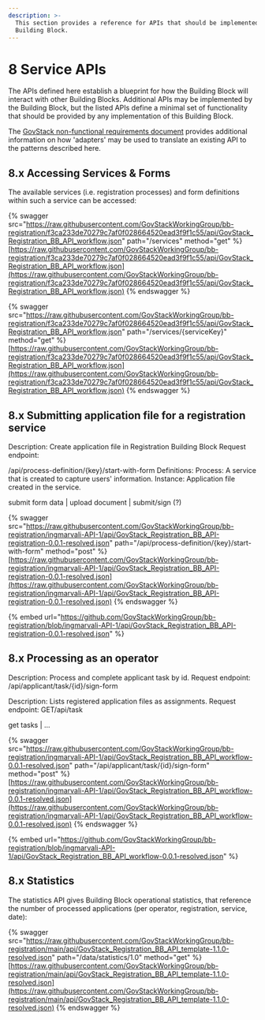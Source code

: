```yaml
---
description: >-
  This section provides a reference for APIs that should be implemented by this
  Building Block.
---
```


# 8 Service APIs

The APIs defined here establish a blueprint for how the Building Block will interact with other Building Blocks. Additional APIs may be implemented by the Building Block, but the listed APIs define a minimal set of functionality that should be provided by any implementation of this Building Block.&#x20;

The [GovStack non-functional requirements document](https://govstack.gitbook.io/specification/architecture-and-nonfunctional-requirements/6-onboarding) provides additional information on how 'adapters' may be used to translate an existing API to the patterns described here.

## 8.x Accessing Services & Forms

The available services (i.e. registration processes) and form definitions within such a service can be accessed:

{% swagger src="https://raw.githubusercontent.com/GovStackWorkingGroup/bb-registration/f3ca233de70279c7af0f028664520ead3f9f1c55/api/GovStack_Registration_BB_API_workflow.json" path="/services" method="get" %}
[https://raw.githubusercontent.com/GovStackWorkingGroup/bb-registration/f3ca233de70279c7af0f028664520ead3f9f1c55/api/GovStack_Registration_BB_API_workflow.json](https://raw.githubusercontent.com/GovStackWorkingGroup/bb-registration/f3ca233de70279c7af0f028664520ead3f9f1c55/api/GovStack_Registration_BB_API_workflow.json)
{% endswagger %}

{% swagger src="https://raw.githubusercontent.com/GovStackWorkingGroup/bb-registration/f3ca233de70279c7af0f028664520ead3f9f1c55/api/GovStack_Registration_BB_API_workflow.json" path="/services/{serviceKey}" method="get" %}
[https://raw.githubusercontent.com/GovStackWorkingGroup/bb-registration/f3ca233de70279c7af0f028664520ead3f9f1c55/api/GovStack_Registration_BB_API_workflow.json](https://raw.githubusercontent.com/GovStackWorkingGroup/bb-registration/f3ca233de70279c7af0f028664520ead3f9f1c55/api/GovStack_Registration_BB_API_workflow.json)
{% endswagger %}

## 8.x Submitting application file for a registration service

Description: Create application file in Registration Building Block Request endpoint: &#x20;

/api/process-definition/{key}/start-with-form   Definitions: Process: A service that is created to capture users' information.  Instance: Application file created in the service.&#x20;

submit form data | upload document | submit/sign (?)

{% swagger src="https://raw.githubusercontent.com/GovStackWorkingGroup/bb-registration/ingmarvali-API-1/api/GovStack_Registration_BB_API-registration-0.0.1-resolved.json" path="/api/process-definition/{key}/start-with-form" method="post" %}
[https://raw.githubusercontent.com/GovStackWorkingGroup/bb-registration/ingmarvali-API-1/api/GovStack_Registration_BB_API-registration-0.0.1-resolved.json](https://raw.githubusercontent.com/GovStackWorkingGroup/bb-registration/ingmarvali-API-1/api/GovStack_Registration_BB_API-registration-0.0.1-resolved.json)
{% endswagger %}

{% embed url="https://github.com/GovStackWorkingGroup/bb-registration/blob/ingmarvali-API-1/api/GovStack_Registration_BB_API-registration-0.0.1-resolved.json" %}

## 8.x Processing as an operator

Description: Process and complete applicant task by id. Request endpoint:  /api/applicant/task/{id}/sign-form

Description: Lists registered application files as assignments. Request endpoint: GET/api/task&#x20;

get tasks | ...

{% swagger src="https://raw.githubusercontent.com/GovStackWorkingGroup/bb-registration/ingmarvali-API-1/api/GovStack_Registration_BB_API_workflow-0.0.1-resolved.json" path="/api/applicant/task/{id}/sign-form" method="post" %}
[https://raw.githubusercontent.com/GovStackWorkingGroup/bb-registration/ingmarvali-API-1/api/GovStack_Registration_BB_API_workflow-0.0.1-resolved.json](https://raw.githubusercontent.com/GovStackWorkingGroup/bb-registration/ingmarvali-API-1/api/GovStack_Registration_BB_API_workflow-0.0.1-resolved.json)
{% endswagger %}

{% embed url="https://github.com/GovStackWorkingGroup/bb-registration/blob/ingmarvali-API-1/api/GovStack_Registration_BB_API_workflow-0.0.1-resolved.json" %}

## 8.x Statistics

The statistics API gives Building Block operational statistics, that reference the number of processed applications (per operator, registration, service, date):

{% swagger src="https://raw.githubusercontent.com/GovStackWorkingGroup/bb-registration/main/api/GovStack_Registration_BB_API_template-1.1.0-resolved.json" path="/data/statistics/1.0" method="get" %}
[https://raw.githubusercontent.com/GovStackWorkingGroup/bb-registration/main/api/GovStack_Registration_BB_API_template-1.1.0-resolved.json](https://raw.githubusercontent.com/GovStackWorkingGroup/bb-registration/main/api/GovStack_Registration_BB_API_template-1.1.0-resolved.json)
{% endswagger %}
